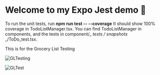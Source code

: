 # Welcome to my Expo Jest demo 👋

To run the unit tests, run **npm run test -- --coverage**
It should show 100% coverage in TodoListManager.tsx.
You can find TodoListManager in components, and the tests in component/_ _tests_ _/_ _snapshots_ _/ToDo_test.tsx.


This is for the Grocery List Testing

![GLTesting](https://github.com/user-attachments/assets/87d25e85-ab25-42fb-a906-ecce581af7a0)

![GLTest](https://github.com/user-attachments/assets/cfe793ec-eee0-45be-9924-dde136e38915)



